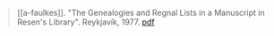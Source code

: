 > [[a-faulkes]]. "The Genealogies and Regnal Lists in a Manuscript in Resen's Library". Reykjavík, 1977. [pdf](a-faulkes1977a.pdf)